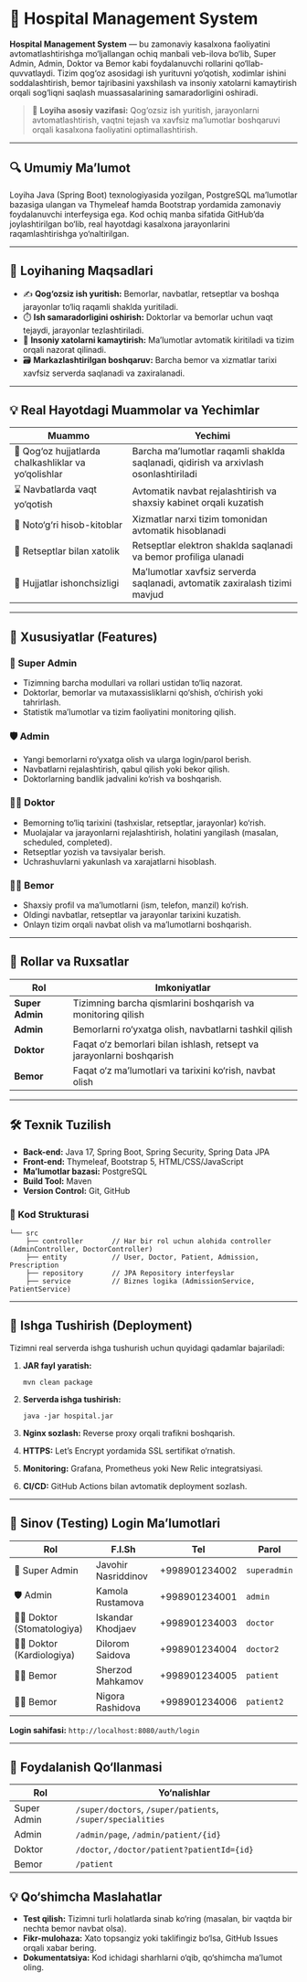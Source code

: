 

# 🏥 Hospital Management System

**Hospital Management System** — bu zamonaviy kasalxona faoliyatini avtomatlashtirishga mo‘ljallangan ochiq manbali veb-ilova bo‘lib, Super Admin, Admin, Doktor va Bemor kabi foydalanuvchi rollarini qo‘llab-quvvatlaydi. Tizim qog‘oz asosidagi ish yurituvni yo‘qotish, xodimlar ishini soddalashtirish, bemor tajribasini yaxshilash va insoniy xatolarni kamaytirish orqali sog‘liqni saqlash muassasalarining samaradorligini oshiradi.

> 📌 **Loyiha asosiy vazifasi:** Qog‘ozsiz ish yuritish, jarayonlarni avtomatlashtirish, vaqtni tejash va xavfsiz ma’lumotlar boshqaruvi orqali kasalxona faoliyatini optimallashtirish.

---

## 🔍 Umumiy Ma’lumot

Loyiha Java (Spring Boot) texnologiyasida yozilgan, PostgreSQL ma’lumotlar bazasiga ulangan va Thymeleaf hamda Bootstrap yordamida zamonaviy foydalanuvchi interfeysiga ega. Kod ochiq manba sifatida GitHub’da joylashtirilgan bo‘lib, real hayotdagi kasalxona jarayonlarini raqamlashtirishga yo‘naltirilgan.

---

## 🎯 Loyihaning Maqsadlari

- ✍️ **Qog‘ozsiz ish yuritish:** Bemorlar, navbatlar, retseptlar va boshqa jarayonlar to‘liq raqamli shaklda yuritiladi.
- ⏱️ **Ish samaradorligini oshirish:** Doktorlar va bemorlar uchun vaqt tejaydi, jarayonlar tezlashtiriladi.
- 🧠 **Insoniy xatolarni kamaytirish:** Ma’lumotlar avtomatik kiritiladi va tizim orqali nazorat qilinadi.
- 🗃 **Markazlashtirilgan boshqaruv:** Barcha bemor va xizmatlar tarixi xavfsiz serverda saqlanadi va zaxiralanadi.

---

## 💡 Real Hayotdagi Muammolar va Yechimlar

| Muammo                                               | Yechimi                                                                            |
|------------------------------------------------------|------------------------------------------------------------------------------------|
| 📝 Qog‘oz hujjatlarda chalkashliklar va yo‘qolishlar | Barcha ma’lumotlar raqamli shaklda saqlanadi, qidirish va arxivlash osonlashtiriladi |
| ⌛️ Navbatlarda vaqt yo‘qotish                       | Avtomatik navbat rejalashtirish va shaxsiy kabinet orqali kuzatish                  |
| 💸 Noto‘g‘ri hisob-kitoblar                         | Xizmatlar narxi tizim tomonidan avtomatik hisoblanadi                              |
| 🧾 Retseptlar bilan xatolik                         | Retseptlar elektron shaklda saqlanadi va bemor profiliga ulanadi                   |
| 📂 Hujjatlar ishonchsizligi                        | Ma’lumotlar xavfsiz serverda saqlanadi, avtomatik zaxiralash tizimi mavjud         |

---

## 🧩 Xususiyatlar (Features)

### 👑 Super Admin
- Tizimning barcha modullari va rollari ustidan to‘liq nazorat.
- Doktorlar, bemorlar va mutaxassisliklarni qo‘shish, o‘chirish yoki tahrirlash.
- Statistik ma’lumotlar va tizim faoliyatini monitoring qilish.

### 🛡 Admin
- Yangi bemorlarni ro‘yxatga olish va ularga login/parol berish.
- Navbatlarni rejalashtirish, qabul qilish yoki bekor qilish.
- Doktorlarning bandlik jadvalini ko‘rish va boshqarish.

### 👨‍⚕️ Doktor
- Bemorning to‘liq tarixini (tashxislar, retseptlar, jarayonlar) ko‘rish.
- Muolajalar va jarayonlarni rejalashtirish, holatini yangilash (masalan, scheduled, completed).
- Retseptlar yozish va tavsiyalar berish.
- Uchrashuvlarni yakunlash va xarajatlarni hisoblash.

### 🧑‍⚕️ Bemor
- Shaxsiy profil va ma’lumotlarni (ism, telefon, manzil) ko‘rish.
- Oldingi navbatlar, retseptlar va jarayonlar tarixini kuzatish.
- Onlayn tizim orqali navbat olish va ma’lumotlarni boshqarish.

---

## 🔐 Rollar va Ruxsatlar

| Rol             | Imkoniyatlar                                                                 |
|-----------------|------------------------------------------------------------------------------|
| **Super Admin** | Tizimning barcha qismlarini boshqarish va monitoring qilish                  |
| **Admin**       | Bemorlarni ro‘yxatga olish, navbatlarni tashkil qilish                      |
| **Doktor**      | Faqat o‘z bemorlari bilan ishlash, retsept va jarayonlarni boshqarish        |
| **Bemor**       | Faqat o‘z ma’lumotlari va tarixini ko‘rish, navbat olish                     |

---

## 🛠 Texnik Tuzilish

- **Back-end:** Java 17, Spring Boot, Spring Security, Spring Data JPA
- **Front-end:** Thymeleaf, Bootstrap 5, HTML/CSS/JavaScript
- **Ma’lumotlar bazasi:** PostgreSQL
- **Build Tool:** Maven
- **Version Control:** Git, GitHub

### 📁 Kod Strukturasi
```
└── src
    ├── controller       // Har bir rol uchun alohida controller (AdminController, DoctorController)
    ├── entity           // User, Doctor, Patient, Admission, Prescription
    ├── repository       // JPA Repository interfeyslar
    ├── service          // Biznes logika (AdmissionService, PatientService)
```

---

## 🚀 Ishga Tushirish (Deployment)

Tizimni real serverda ishga tushurish uchun quyidagi qadamlar bajariladi:

1. **JAR fayl yaratish:**
   ```
   mvn clean package
   ```

2. **Serverda ishga tushirish:**
   ```
   java -jar hospital.jar
   ```

3. **Nginx sozlash:** Reverse proxy orqali trafikni boshqarish.
4. **HTTPS:** Let’s Encrypt yordamida SSL sertifikat o‘rnatish.
5. **Monitoring:** Grafana, Prometheus yoki New Relic integratsiyasi.
6. **CI/CD:** GitHub Actions bilan avtomatik deployment sozlash.

---

## 🔑 Sinov (Testing) Login Ma’lumotlari

| Rol                          | F.I.Sh              | Tel           | Parol        |
|------------------------------|---------------------|---------------|--------------|
| 👑 Super Admin               | Javohir Nasriddinov | +998901234002 | `superadmin` |
| 🛡 Admin                     | Kamola Rustamova    | +998901234001 | `admin`      |
| 👨‍⚕️ Doktor (Stomatologiya) | Iskandar Khodjaev   | +998901234003 | `doctor`     |
| 👩‍⚕️ Doktor (Kardiologiya)  | Dilorom Saidova     | +998901234004 | `doctor2`    |
| 🧑‍💼 Bemor                  | Sherzod Mahkamov    | +998901234005 | `patient`    |
| 🧑‍💼 Bemor                  | Nigora Rashidova    | +998901234006 | `patient2`   |

**Login sahifasi:** `http://localhost:8080/auth/login`

---

## 🔎 Foydalanish Qo‘llanmasi

| Rol         | Yo‘nalishlar                                               |
|-------------|------------------------------------------------------------|
| Super Admin | `/super/doctors`, `/super/patients`, `/super/specialities` |
| Admin       | `/admin/page`, `/admin/patient/{id}`                       |
| Doktor      | `/doctor`, `/doctor/patient?patientId={id}`                |
| Bemor       | `/patient`                                                 |



## 💡 Qo‘shimcha Maslahatlar

- **Test qilish:** Tizimni turli holatlarda sinab ko‘ring (masalan, bir vaqtda bir nechta bemor navbat olsa).
- **Fikr-mulohaza:** Xato topsangiz yoki taklifingiz bo‘lsa, GitHub Issues orqali xabar bering.
- **Dokumentatsiya:** Kod ichidagi sharhlarni o‘qib, qo‘shimcha ma’lumot oling.
